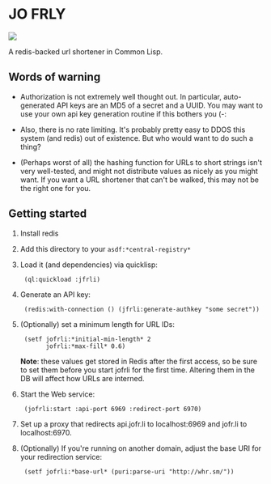 # JO FRLY

<img src="http://boinkor.net/misc/jofrli.jpg">

A redis-backed url shortener in Common Lisp.

## Words of warning

* Authorization is not extremely well thought out. In particular,
  auto-generated API keys are an MD5 of a secret and a UUID. You may want to
  use your own api key generation routine if this bothers you (-:

* Also, there is no rate limiting. It's probably pretty easy to DDOS
  this system (and redis) out of existence. But who would want to do
  such a thing?

* (Perhaps worst of all) the hashing function for URLs to short
  strings isn't very well-tested, and might not distribute values as
  nicely as you might want. If you want a URL shortener that can't be
  walked, this may not be the right one for you.

## Getting started

1. Install redis
2. Add this directory to your `asdf:*central-registry*`
3. Load it (and dependencies) via quicklisp:

        (ql:quickload :jfrli)
        
4. Generate an API key: 

        (redis:with-connection () (jfrli:generate-authkey "some secret"))

5. (Optionally) set a minimum length for URL IDs:

        (setf jofrli:*initial-min-length* 2
              jofrli:*max-fill* 0.6)

   **Note**: these values get stored in Redis after the first access, so
    be sure to set them before you start jofrli for the first
    time. Altering them in the DB will affect how URLs are interned.
6. Start the Web service:

        (jofrli:start :api-port 6969 :redirect-port 6970)

7. Set up a proxy that redirects api.jofr.li to localhost:6969 and
   jofr.li to localhost:6970.

8. (Optionally) If you're running on another domain, adjust the base URI for 
   your redirection service:

        (setf jofrli:*base-url* (puri:parse-uri "http://whr.sm/"))